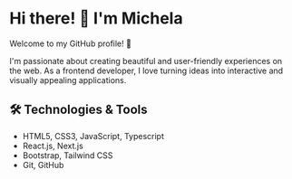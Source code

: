 # Hi there! 👋 I'm Michela

Welcome to my GitHub profile! 🚀

I'm passionate about creating beautiful and user-friendly experiences on the web. 
As a frontend developer, I love turning ideas into interactive and visually appealing applications. 

## 🛠️ Technologies & Tools

- HTML5, CSS3, JavaScript, Typescript
- React.js, Next.js
- Bootstrap, Tailwind CSS
- Git, GitHub
